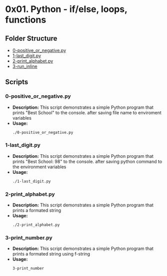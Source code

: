 # 0x01. Python - if/else, loops, functions

## Folder Structure

- [0-positive_or_negative.py](#0-positive_or_negative.py)
- [1-last_digit.py](#1-run_inline)
- [2-print_alphabet.py](#2-print_alphabet.py)
- [3-run_inline](3-run_inline/README.md)

## Scripts

### 0-positive_or_negative.py

- **Description:** This script demonstrates a simple Python program that prints "Best School" to the console. after saving file name to enviroment variables
- **Usage:**
  ```bash
  ./0-positive_or_negative.py 

### 1-last_digit.py

- **Description:** This script demonstrates a simple Python program that prints "Best School: 98" to the console. after saving python command to the environment variables
- **Usage:**
  ```bash
  ./1-last_digit.py
### 2-print_alphabet.py

- **Description:** This script demonstrates a simple Python program that prints a formated string
- **Usage:**
  ```bash
  ./2-print_alphabet.py
### 3-print_number.py

- **Description:** This script demonstrates a simple Python program that prints a formated string using f-string
- **Usage:**
  ```bash
  3-print_number

